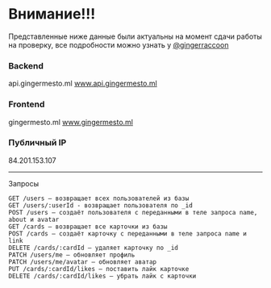 # Внимание!!!
Представленные ниже данные были актуальны на момент сдачи работы на проверку, все подробности можно узнать у [@gingerraccoon](https://t.me/gingerraccoon)


### Backend
api.gingermesto.ml
www.api.gingermesto.ml

### Frontend
gingermesto.ml
www.gingermesto.ml

### Публичный IP
84.201.153.107

 --- 
Запросы


    GET /users — возвращает всех пользователей из базы
    GET /users/:userId - возвращает пользователя по _id
    POST /users — создаёт пользователя с переданными в теле запроса name, about и avatar
    GET /cards — возвращает все карточки из базы
    POST /cards — создаёт карточку с переданными в теле запроса name и link
    DELETE /cards/:cardId — удаляет карточку по _id
    PATCH /users/me — обновляет профиль
    PATCH /users/me/avatar — обновляет аватар
    PUT /cards/:cardId/likes — поставить лайк карточке
    DELETE /cards/:cardId/likes — убрать лайк с карточки    
 
